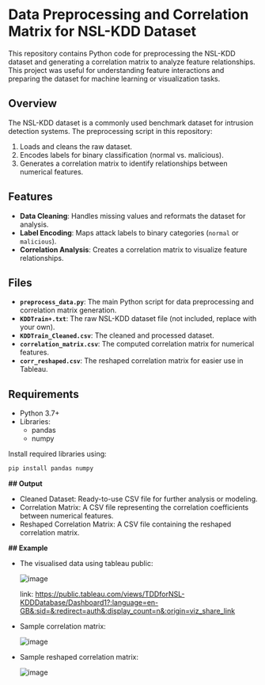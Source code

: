 # Data Preprocessing and Correlation Matrix for NSL-KDD Dataset  
This repository contains Python code for preprocessing the NSL-KDD dataset and generating a correlation matrix to analyze feature relationships. This project was useful for understanding feature interactions and preparing the dataset for machine learning or visualization tasks.  

## Overview  
The NSL-KDD dataset is a commonly used benchmark dataset for intrusion detection systems. The preprocessing script in this repository:  
1. Loads and cleans the raw dataset.  
2. Encodes labels for binary classification (normal vs. malicious).  
3. Generates a correlation matrix to identify relationships between numerical features.  

## Features  
- **Data Cleaning**: Handles missing values and reformats the dataset for analysis.  
- **Label Encoding**: Maps attack labels to binary categories (`normal` or `malicious`).  
- **Correlation Analysis**: Creates a correlation matrix to visualize feature relationships.  

## Files  
- **`preprocess_data.py`**: The main Python script for data preprocessing and correlation matrix generation.  
- **`KDDTrain+.txt`**: The raw NSL-KDD dataset file (not included, replace with your own).  
- **`KDDTrain_Cleaned.csv`**: The cleaned and processed dataset.  
- **`correlation_matrix.csv`**: The computed correlation matrix for numerical features.
- **`corr_reshaped.csv`**: The reshaped correlation matrix for easier use in Tableau.

## Requirements  
- Python 3.7+  
- Libraries:  
  - pandas  
  - numpy  

Install required libraries using:  
```bash
pip install pandas numpy
```
**## Output**
* Cleaned Dataset: Ready-to-use CSV file for further analysis or modeling.
* Correlation Matrix: A CSV file representing the correlation coefficients between numerical features.
* Reshaped Correlation Matrix: A CSV file containing the reshaped correlation matrix. 

**## Example**
* The visualised data using tableau public:
  
  ![image](https://github.com/user-attachments/assets/833b5349-1f43-4aa1-824c-4d799c05bc4a)

  link: https://public.tableau.com/views/TDDforNSL-KDDDatabase/Dashboard1?:language=en-GB&:sid=&:redirect=auth&:display_count=n&:origin=viz_share_link

* Sample correlation matrix:
  
  ![image](https://github.com/user-attachments/assets/e4b66662-1040-4a57-b809-be1663661e36)


* Sample reshaped correlation matrix:

  ![image](https://github.com/user-attachments/assets/60d7c3dd-48b2-4dfb-ad0b-a3927a771852)

